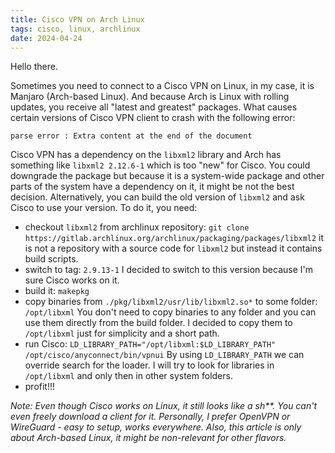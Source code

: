 ```yaml
---
title: Cisco VPN on Arch Linux
tags: cisco, linux, archlinux
date: 2024-04-24
---
```


Hello there.

Sometimes you need to connect to a Cisco VPN on Linux, in my case, it is Manjaro (Arch-based Linux). And because Arch is Linux with rolling updates, you receive all "latest and greatest" packages. What causes certain versions of Cisco VPN client to crash with the following error:

```
parse error : Extra content at the end of the document
```

Cisco VPN has a dependency on the `libxml2` library and Arch has something like `libxml2 2.12.6-1` which is too "new" for Cisco. You could downgrade the package but because it is a system-wide package and other parts of the system have a dependency on it, it might be not the best decision. Alternatively, you can build the old version of `libxml2` and ask Cisco to use your version. To do it, you need:

- checkout `libxml2` from archlinux repository: `git clone https://gitlab.archlinux.org/archlinux/packaging/packages/libxml2`
  it is not a repository with a source code for `libxml2` but instead it contains build scripts.
- switch to tag: `2.9.13-1`
  I decided to switch to this version because I'm sure Cisco works on it.
- build it: `makepkg`
- copy binaries from `./pkg/libxml2/usr/lib/libxml2.so*` to some folder: `/opt/libxml`
  You don't need to copy binaries to any folder and you can use them directly from the build folder. I decided to copy them to `/opt/libxml` just for simplicity and a short path.
- run Cisco: `LD_LIBRARY_PATH="/opt/libxml:$LD_LIBRARY_PATH" /opt/cisco/anyconnect/bin/vpnui`
  By using `LD_LIBRARY_PATH` we can override search for the loader. I will try to look for libraries in `/opt/libxml` and only then in other system folders.
- profit!!!

_Note: Even though Cisco works on Linux, it still looks like a sh**. You can't even freely download a client for it. Personally, I prefer OpenVPN or WireGuard - easy to setup, works everywhere. Also, this article is only about Arch-based Linux, it might be non-relevant for other flavors._